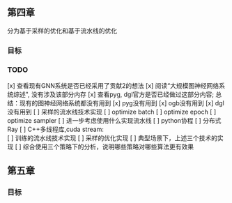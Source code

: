 
## 第四章

分为基于采样的优化和基于流水线的优化

### 目标

### TODO
[x] 查看现有GNN系统是否已经采用了贡献2的想法
    [x] 阅读“大规模图神经网络系统综述", 没有涉及该部分内存
    [x] 查看pyg, dgl官方是否已经做过这部分内容; 总结：现有的图神经网络系统都没有用到
        [x] pyg没有用到
        [x] ogb没有用到
        [x] dgl没有用到
[ ] 采样的流水线技术实现
    [ ] optimize batch
    [ ] optimize epoch
    [ ] optimize sampler
    [ ] 进一步考虑使用什么实现流水线
        [ ] python协程
        [ ] 分布式Ray
        [ ] C++多线程库,cuda stream:      
[ ] 训练的流水线技术实现
[ ] 采样的优化实现
[ ] 典型场景下，上述三个技术的实现
[ ] 综合使用三个策略下的分析，说明哪些策略对哪些算法更有效果

## 第五章

### 目标
